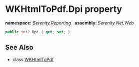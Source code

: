 # WKHtmlToPdf.Dpi property
**namespace:** *[Serenity.Reporting](../../README.md#serenity.reporting-namespace)*   **assembly**: *[Serenity.Net.Web](../../README.md)*

```csharp
public int? Dpi { get; set; }
```

## See Also

* class [WKHtmlToPdf](../WKHtmlToPdf.md)